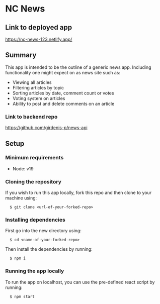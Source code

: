 # NC News

## Link to deployed app

https://nc-news-123.netlify.app/

## Summary

This app is intended to be the outline of a generic news app. Including functionality one might expect on as news site such as:

- Viewing all articles
- Filtering articles by topic
- Sorting articles by date, comment count or votes
- Voting system on articles
- Ability to post and delete comments on an article

### Link to backend repo

https://github.com/girdenis-p/news-api

## Setup

### Minimum requirements

- Node: v19

### Cloning the repository

If you wish to run this app locally, fork this repo and then clone to your machine using:
```
  $ git clone <url-of-your-forked-repo>
```

### Installing dependencies

First go into the new directory using:
```
  $ cd <name-of-your-forked-repo>
```
Then install the dependencies by running:
```
  $ npm i
```

### Running the app locally

To run the app on localhost, you can use the pre-defined react script by running:
```
  $ npm start
```